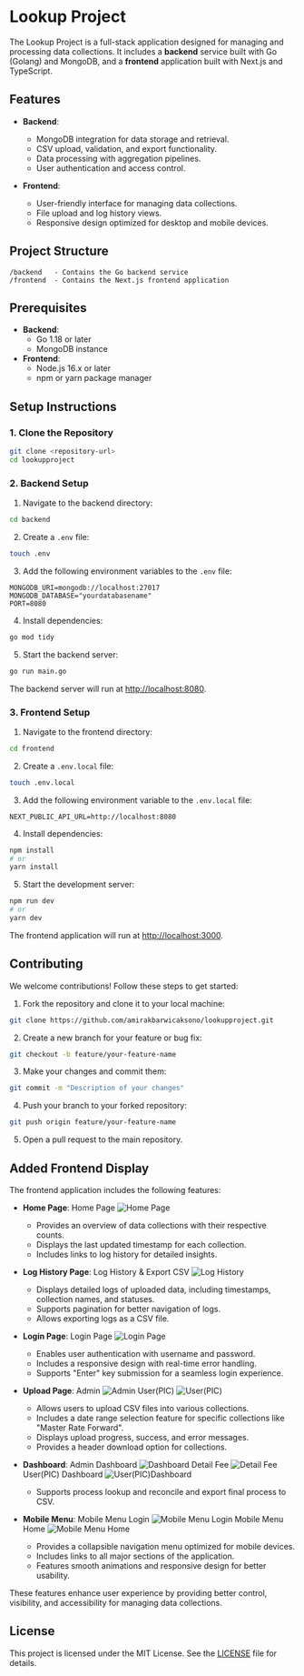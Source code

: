 # Lookup Project

The Lookup Project is a full-stack application designed for managing and processing data collections. It includes a **backend** service built with Go (Golang) and MongoDB, and a **frontend** application built with Next.js and TypeScript.

## Features

 - **Backend**:
   - MongoDB integration for data storage and retrieval.
   - CSV upload, validation, and export functionality.
   - Data processing with aggregation pipelines.
   - User authentication and access control.

 - **Frontend**:
   - User-friendly interface for managing data collections.
   - File upload and log history views.
   - Responsive design optimized for desktop and mobile devices.

## Project Structure

```
/backend   - Contains the Go backend service
/frontend  - Contains the Next.js frontend application
```

## Prerequisites

 - **Backend**:
   - Go 1.18 or later
   - MongoDB instance
 - **Frontend**:
   - Node.js 16.x or later
   - npm or yarn package manager

## Setup Instructions

### 1. Clone the Repository

 ```bash
 git clone <repository-url>
 cd lookupproject
 ```

### 2. Backend Setup

1. Navigate to the backend directory:
```bash
cd backend
```

2. Create a `.env` file:
```bash
touch .env
```

3. Add the following environment variables to the `.env` file:
```
MONGODB_URI=mongodb://localhost:27017
MONGODB_DATABASE="yourdatabasename"
PORT=8080
```

4. Install dependencies:
```bash
go mod tidy
```

5. Start the backend server:
```bash
go run main.go
```

The backend server will run at [http://localhost:8080](http://localhost:8080).

### 3. Frontend Setup

1. Navigate to the frontend directory:
```bash
cd frontend
```

2. Create a `.env.local` file:
```bash
touch .env.local
```

3. Add the following environment variable to the `.env.local` file:
```
NEXT_PUBLIC_API_URL=http://localhost:8080
```

4. Install dependencies:
```bash
npm install
# or
yarn install
```

5. Start the development server:
```bash
npm run dev
# or
yarn dev
```

The frontend application will run at [http://localhost:3000](http://localhost:3000).

## Contributing

We welcome contributions! Follow these steps to get started:

1. Fork the repository and clone it to your local machine:
```bash
git clone https://github.com/amirakbarwicaksono/lookupproject.git
```

2. Create a new branch for your feature or bug fix:
```bash
git checkout -b feature/your-feature-name
```

3. Make your changes and commit them:
```bash
git commit -m "Description of your changes"
```

4. Push your branch to your forked repository:
```bash
git push origin feature/your-feature-name
```

5. Open a pull request to the main repository.

## Added Frontend Display

 The frontend application includes the following features:

 - **Home Page**:
Home Page
![Home Page](frontend/public/image-4.png)
   - Provides an overview of data collections with their respective counts.
   - Displays the last updated timestamp for each collection.
   - Includes links to log history for detailed insights.

 - **Log History Page**:
Log History & Export CSV
![Log History](frontend/public/image-3.png)
   - Displays detailed logs of uploaded data, including timestamps, collection names, and statuses.
   - Supports pagination for better navigation of logs.
   - Allows exporting logs as a CSV file.

 - **Login Page**:
Login Page
![Login Page](frontend/public/image.png)
   - Enables user authentication with username and password.
   - Includes a responsive design with real-time error handling.
   - Supports "Enter" key submission for a seamless login experience.

 - **Upload Page**:
Admin
![Admin](frontend/public/image-1.png)
User(PIC)
![User(PIC)](frontend/public/image-2.png)
   - Allows users to upload CSV files into various collections.
   - Includes a date range selection feature for specific collections like "Master Rate Forward".
   - Displays upload progress, success, and error messages.
   - Provides a header download option for collections.

 - **Dashboard**:
Admin Dashboard
![Dashboard](frontend/public/image-5.png)
Detail Fee
![Detail Fee](frontend/public/image-6.png)
User(PIC) Dashboard
![User(PIC)Dashboard](frontend/public/image-7.png)
   - Supports process lookup and reconcile and export final process to CSV.

 - **Mobile Menu**:
Mobile Menu Login
![Mobile Menu Login](frontend/public/imagemobilelogin.png)
Mobile Menu Home
![Mobile Menu Home](frontend/public/imagemobilehome.png)

   - Provides a collapsible navigation menu optimized for mobile devices.
   - Includes links to all major sections of the application.
   - Features smooth animations and responsive design for better usability.


 These features enhance user experience by providing better control, visibility, and accessibility for managing data collections.

## License

 This project is licensed under the MIT License. See the [LICENSE](LICENSE) file for details.

